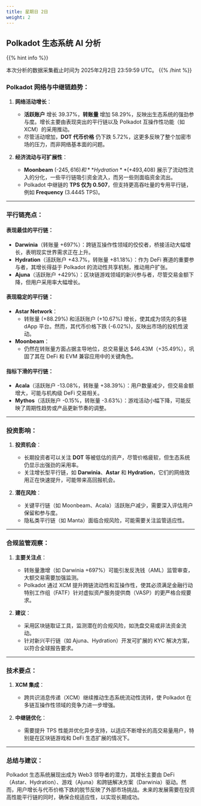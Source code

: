 ```yaml
---
title: 星期日 2日
weight: 2
---
```


## **Polkadot 生态系统 AI 分析**
{{% hint info %}}

本次分析的数据采集截止时间为 2025年2月2日 23:59:59 UTC。
{{% /hint %}}

### Polkadot 网络与中继链趋势：
1. **网络活动增长**：
   - **活跃账户** 增长 39.37%，**转账量** 增加 58.29%，反映出生态系统的强劲参与度。增长主要由表现突出的平行链以及 Polkadot 互操作性功能（如 XCM）的采用推动。
   - 尽管活动增加，**DOT 代币价格** 仍下跌 5.72%，这更多反映了整个加密市场的压力，而非网络基本面的问题。

2. **经济流动与可扩展性**：
   - **Moonbeam** (-$245,616) 和 **Hydration** (+$493,408) 展示了流动性流入的分化，一些平行链吸引资金流入，而另一些则面临资金流出。
   - Polkadot 中继链的 **TPS 仅为 0.507**，但支持更高吞吐量的专用平行链，例如 **Frequency** (3.4445 TPS)。

---

### 平行链亮点：

#### 表现最佳的平行链：
- **Darwinia**（转账量 +697%）：跨链互操作性领域的佼佼者，桥接活动大幅增长，表明现实世界需求正在上升。
- **Hydration**（活跃账户 +43.7%，转账量 +81.18%）：作为 DeFi 赛道的重要参与者，其增长得益于 Polkadot 的流动性共享机制，推动用户扩张。
- **Ajuna**（活跃账户 +429%）：区块链游戏领域的新兴参与者，尽管交易金额下降，但用户采用率大幅增长。

#### 表现稳定的平行链：
- **Astar Network**：
   - 转账量 (+88.29%) 和活跃账户 (+10.67%) 增长，使其成为领先的多链 dApp 平台。然而，其代币价格下跌 (-6.02%)，反映出市场的投机性波动。
- **Moonbeam**：
   - 仍然在转账量方面占据主导地位，总交易量达 $46.43M（+35.49%），巩固了其在 DeFi 和 EVM 兼容应用中的关键角色。

#### 指标下滑的平行链：
- **Acala**（活跃账户 -13.08%，转账量 +38.39%）：用户数量减少，但交易金额增大，可能与机构级 DeFi 交易相关。
- **Mythos**（活跃账户 -0.15%，转账量 -3.63%）：游戏活动小幅下降，可能反映了周期性趋势或产品更新节奏的调整。

---

### 投资影响：
1. **投资机会**：
   - 长期投资者可以关注 **DOT** 等被低估的资产，尽管价格疲软，但生态系统仍显示出强劲的采用率。
   - 关注增长型平行链，如 **Darwinia**、**Astar** 和 **Hydration**，它们的网络效用正在快速提升，可能带来高回报机会。

2. **潜在风险**：
   - 关键平行链（如 Moonbeam、Acala）活跃账户减少，需要深入评估用户保留和参与度。
   - 隐私类平行链（如 Manta）面临合规风险，可能需要关注监管适应性。

---

### 合规监管观察：
1. **主要关注点**：
   - 转账量激增（如 Darwinia +697%）可能引发反洗钱（AML）监管审查，大额交易需要加强监测。
   - Polkadot 通过 XCM 提升跨链流动性和互操作性，使其必须满足金融行动特别工作组（FATF）针对虚拟资产服务提供商（VASP）的更严格合规要求。

2. **建议**：
   - 采用区块链取证工具，监测潜在的合规风险，如洗盘交易或非法资金流动。
   - 针对新兴平行链（如 Ajuna、Hydration）开发可扩展的 KYC 解决方案，以符合全球报告要求。

---

### 技术要点：
1. **XCM 集成**：
   - 跨共识消息传递（XCM）继续推动生态系统流动性流转，使 Polkadot 在多链互操作性领域的竞争力进一步增强。

2. **中继链优化**：
   - 需要提升 TPS 性能并优化异步支持，以适应不断增长的高交易量用户，特别是在区块链游戏和 DeFi 生态扩展的情况下。

---

### 总结与建议：
Polkadot 生态系统展现出成为 Web3 领导者的潜力，其增长主要由 DeFi（Astar、Hydration）、游戏（Ajuna）和跨链解决方案（Darwinia）驱动。然而，用户增长与代币价格下跌的脱节反映了外部市场挑战。未来的发展需要在投资高性能平行链的同时，确保合规适应性，以实现长期成功。
